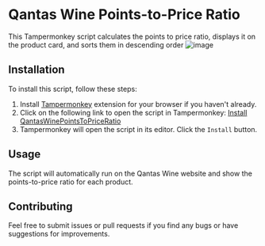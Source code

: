 # Qantas Wine Points-to-Price Ratio

This Tampermonkey script calculates the points to price ratio, displays it on the product card, and sorts them in descending order
![image](https://github.com/raffyuy/qantas-wine-points-optimizer/assets/51266174/054dd159-6e6c-401d-b4eb-7a5a59590464)


## Installation

To install this script, follow these steps:

1. Install [Tampermonkey](https://www.tampermonkey.net/) extension for your browser if you haven't already.
2. Click on the following link to open the script in Tampermonkey: [Install QantasWinePointsToPriceRatio](https://raw.githubusercontent.com/raffyuy/qantas-wine-points-optimizer/main/QantasWinePointsToPriceRatio.user.js)
3. Tampermonkey will open the script in its editor. Click the `Install` button.

## Usage

The script will automatically run on the Qantas Wine website and show the points-to-price ratio for each product.

## Contributing

Feel free to submit issues or pull requests if you find any bugs or have suggestions for improvements.
